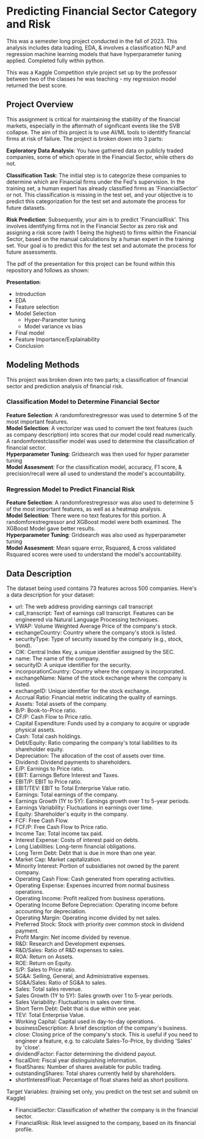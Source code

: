 # Predicting Financial Sector Category and Risk
This was a semester long project conducted in the fall of 2023. This analysis includes data loading, EDA, & involves a classification NLP and regression machine learning models that have hyperparameter tuning applied.
Completed fully within python.  

This was a Kaggle Competition style project set up by the professor between two of the classes he was teaching - my regression model returned the best score.  

## Project Overview

This assignment is critical for maintaining the stability of the financial markets, especially in the aftermath of significant events like the SVB collapse. 
The aim of this project is to use AI/ML tools to identitfy financial firms at risk of failure. The project is broken down into 3 parts: 


**Exploratory Data Analysis**: You have gathered data on publicly traded companies, some of which operate in the Financial Sector, while others do not.

**Classification Task**: The initial step is to categorize these companies to determine which are Financial firms under the Fed's supervision. In the training set, a human expert has already classified firms as 'FinancialSector' or not. This classification is missing in the test set, and your objective is to predict this categorization for the test set and automate the process for future datasets.

**Risk Prediction**: Subsequently, your aim is to predict 'FinancialRisk'. This involves identifying firms not in the Financial Sector as zero risk and assigning a risk score (with 1 being the highest) to firms within the Financial Sector, based on the manual calculations by a human expert in the training set. Your goal is to predict this for the test set and automate the process for future assessments.

The pdf of the presentation for this project can be found within this repository and follows as shown:  

**Presentation**: 
* Introduction 
* EDA 
* Feature selection 
* Model Selection 
   * Hyper-Parameter tuning 
   * Model variance vs bias 
* Final model 
* Feature Importance/Explainability 
* Conclusion 

## Modeling Methods
This project was broken down into two parts; a classification of financial sector and prediction analysis of financial risk.   

### Classification Model to Determine Financial Sector
**Feature Selection**: A randomforestregressor was used to determine 5 of the most important features.  
**Model Selection**: A vectorizer was used to convert the text features (such as company description) into scores that our model could read numerically.
A randomforestclassifier model was used to determine the classification of financial sector.   
**Hyperparameter Tuning**: Gridsearch was then used for hyper parameter tuning   
**Model Assesment**: For the classification model, accuracy, F1 score, & precision/recall were all used to understand the model's accountability. 

### Regression Model to Predict Financial Risk
**Feature Selection**: A randomforestregressor was also used to determine 5 of the most important features, as well as a heatmap analysis.   
**Model Selection**: There were no text features for this portion. A randomforestregressor and XGBoost model were both examined. The XGBoost Model gave better results.   
**Hyperparameter Tuning**: Gridsearch was also used as hyperparameter tuning  
**Model Assesment**: Mean square error, Rsquared, & cross validated Rsquared scores were used to understand the model's accountability. 

## Data Description
The dataset being used contains 73 features across 500 companies.
Here's a data description for your dataset:

* url: The web address providing earnings call transcript
* call_transcript: Text of earnings call transcript. Features can be engineered via Natural Language Processing techniques.
* VWAP: Volume Weighted Average Price of the company's stock.
* exchangeCountry: Country where the company's stock is listed.
* securityType: Type of security issued by the company (e.g., stock, bond).
* CIK: Central Index Key, a unique identifier assigned by the SEC.
* name: The name of the company.
* securityID: A unique identifier for the security.
* incorporationCountry: Country where the company is incorporated.
* exchangeName: Name of the stock exchange where the company is listed.
* exchangeID: Unique identifier for the stock exchange.
* Accrual Ratio: Financial metric indicating the quality of earnings.
* Assets: Total assets of the company.
* B/P: Book-to-Price ratio.
* CF/P: Cash Flow to Price ratio.
* Capital Expenditure: Funds used by a company to acquire or upgrade physical assets.
* Cash: Total cash holdings.
* Debt/Equity: Ratio comparing the company's total liabilities to its shareholder equity.
* Depreciation: The allocation of the cost of assets over time.
* Dividend: Dividend payments to shareholders.
* E/P: Earnings to Price ratio.
* EBIT: Earnings Before Interest and Taxes.
* EBIT/P: EBIT to Price ratio.
* EBIT/TEV: EBIT to Total Enterprise Value ratio.
* Earnings: Total earnings of the company.
* Earnings Growth (1Y to 5Y): Earnings growth over 1 to 5-year periods.
* Earnings Variability: Fluctuations in earnings over time.
* Equity: Shareholder's equity in the company.
* FCF: Free Cash Flow.
* FCF/P: Free Cash Flow to Price ratio.
* Income Tax: Total income tax paid.
* Interest Expense: Costs of interest paid on debts.
* Long Liabilities: Long-term financial obligations.
* Long Term Debt: Debt that is due in more than one year.
* Market Cap: Market capitalization.
* Minority Interest: Portion of subsidiaries not owned by the parent company.
* Operating Cash Flow: Cash generated from operating activities.
* Operating Expense: Expenses incurred from normal business operations.
* Operating Income: Profit realized from business operations.
* Operating Income Before Depreciation: Operating income before accounting for depreciation.
* Operating Margin: Operating income divided by net sales.
* Preferred Stock: Stock with priority over common stock in dividend payment.
* Profit Margin: Net income divided by revenue.
* R&D: Research and Development expenses.
* R&D/Sales: Ratio of R&D expenses to sales.
* ROA: Return on Assets.
* ROE: Return on Equity.
* S/P: Sales to Price ratio.
* SG&A: Selling, General, and Administrative expenses.
* SG&A/Sales: Ratio of SG&A to sales.
* Sales: Total sales revenue.
* Sales Growth (1Y to 5Y): Sales growth over 1 to 5-year periods.
* Sales Variability: Fluctuations in sales over time.
* Short Term Debt: Debt that is due within one year.
* TEV: Total Enterprise Value.
* Working Capital: Capital used in day-to-day operations.
* businessDescription: A brief description of the company's business.
* close: Closing price of the company's stock. This is useful if you need to engineer a feature, e.g. to calculate Sales-To-Price, by dividing 'Sales' by 'close'.
* dividendFactor: Factor determining the dividend payout.
* fiscalDint: Fiscal year distinguishing information.
* floatShares: Number of shares available for public trading.
* outstandingShares: Total shares currently held by shareholders.
* shortInterestFloat: Percentage of float shares held as short positions.

Target Variables: (training set only, you predict on the test set and submit on Kaggle)

* FinancialSector: Classification of whether the company is in the financial sector.
* FinancialRisk: Risk level assigned to the company, based on its financial profile.
